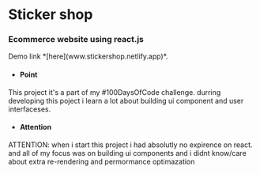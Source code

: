 # Sticker shop 
<h3> Ecommerce website using react.js  </h3>
Demo link *[here](www.stickershop.netlify.app)*.


<ul>
    <li> <h4>Point </li>
</ul>
This project it's a part of my #100DaysOfCode challenge. durring developing this poject i learn a lot about building ui component and user interfaceses. 
<ul>
    <li> <h4>Attention </li>
</ul>
ATTENTION: 
 when i start this project i had absolutly no  expirence on react. and all of my focus was on building ui components and i didnt know/care about extra re-rendering and permormance optimazation 